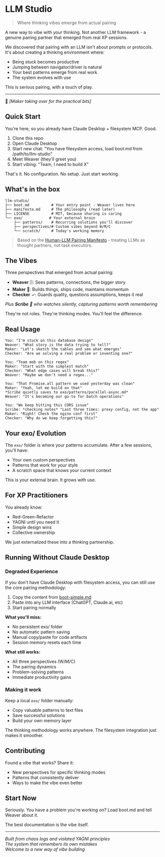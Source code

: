 # LLM Studio

> Where thinking vibes emerge from actual pairing

A new way to vibe with your thinking. Not another LLM framework - a genuine pairing partner that emerged from real XP sessions.

We discovered that pairing with an LLM isn't about prompts or protocols. It's about creating a thinking environment where:
- Being stuck becomes productive  
- Jumping between navigator/driver is natural
- Your best patterns emerge from real work
- The system evolves with use

This is serious pairing, with a touch of play.

---

📁 *[Maker taking over for the practical bits]*

## Quick Start

You're here, so you already have Claude Desktop + filesystem MCP. Good.

1. Clone this repo
2. Open Claude Desktop
3. Start new chat: "You have filesystem access, load boot.md from /path/to/llm-studio"
4. Meet Weaver (they'll greet you)
5. Start vibing: "Team, I need to build X"

That's it. No configuration. No setup. Just start working.

## What's in the box

```
llm-studio/
├── boot.md          # Your entry point - Weaver lives here
├── manifesto.md     # The philosophy (read later)  
├── LICENSE          # MIT, because sharing is caring
└── exo/            # Your external brain
    ├── patterns/    # Recurring solutions you'll discover
    ├── perspectives/# Custom vibes beyond W/M/C
    └── scratch/     # Today's working memory
```

> Based on the [Human-LLM Pairing Manifesto](https://github.com/achamian/human-llm-pairing-manifesto) - treating LLMs as thought partners, not task executors.

## The Vibes

Three perspectives that emerged from actual pairing:
- **Weaver** 🗄️: Sees patterns, connections, the bigger story
- **Maker** 📁: Builds things, ships code, maintains momentum  
- **Checker** ✓: Guards quality, questions assumptions, keeps it real

*Plus **Scribe** 📜 who watches silently, capturing patterns worth remembering*

They're not roles. They're thinking modes. You'll feel the difference.

## Real Usage

```
You: "I'm stuck on this database design"
Weaver: "What story is the data trying to tell?"
Maker: "Let's sketch the tables and see what emerges"
Checker: "Are we solving a real problem or inventing one?"
```

```
You: "Team mob on this regex"
Maker: "Start with the simplest match"
Checker: "What edge cases will break this?"
Weaver: "Maybe we don't need a regex..."
```

```
You: "That Promise.all pattern we used yesterday was clean"
Maker: "Yeah, let me build on that"
*Scribe quietly saves to exo/patterns/parallel-async.md*
Weaver: "It's becoming our go-to for batch operations"
```

```
You: "We keep hitting this CORS issue"
Scribe: *checking notes* "Last three times: proxy config, not the app"
Maker: "Right! Check the nginx conf first"
Checker: "Why do we keep forgetting this?"
```

## Your exo/ Evolution

The `exo/` folder is where your patterns accumulate. After a few sessions, you'll have:
- Your own custom perspectives
- Patterns that work for your style
- A scratch space that knows your current context

This is your external brain. It grows with use.

## For XP Practitioners

You already know:
- Red-Green-Refactor
- YAGNI until you need it
- Simple design wins
- Collective ownership

We just externalized these into a thinking partnership.

## Running Without Claude Desktop

### Degraded Experience
If you don't have Claude Desktop with filesystem access, you can still use the core pairing methodology:

1. Copy the content from [boot-simple.md](boot-simple.md)
2. Paste into any LLM interface (ChatGPT, Claude.ai, etc)
3. Start pairing normally

**What you'll miss:**
- No persistent exo/ folder
- No automatic pattern saving
- Manual copy/paste for code artifacts
- Session memory resets each time

**What still works:**
- All three perspectives (W/M/C)
- The pairing dynamics
- Problem-solving patterns
- Immediate productivity gains

### Making it work
Keep a local `exo/` folder manually:
- Copy valuable patterns to text files
- Save successful solutions
- Build your own memory layer

The thinking methodology works anywhere. The filesystem integration just makes it smoother.

## Contributing

Found a vibe that works? Share it:
- New perspectives for specific thinking modes
- Patterns that consistently deliver
- Ways to make the vibe even better

## Start Now

Seriously. You have a problem you're working on? Load boot.md and tell Weaver about it. 

The best documentation is the vibe itself.

---

*Built from chaos logs and violated YAGNI principles*  
*The system that remembers its own mistakes*  
*Welcome to a new way of vibe building*
